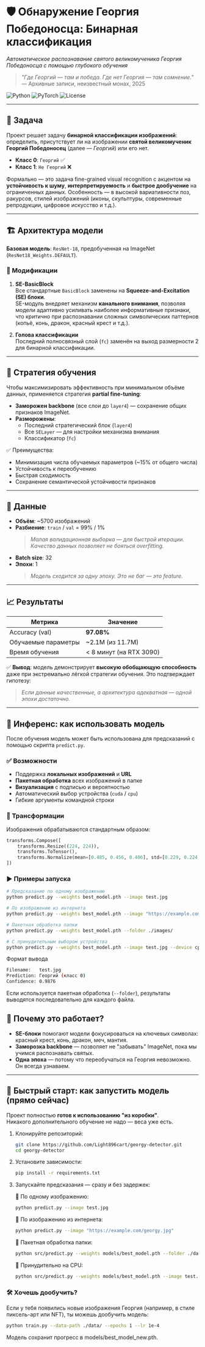 # 🛡️ Обнаружение Георгия Победоносца: Бинарная классификация  
*Автоматическое распознавание святого великомученика Георгия Победоносца с помощью глубокого обучения*

> *"Где Георгий — там и победа. Где нет Георгия — там сомнение."*  
> — Архивные записи, неизвестный монах, 2025

![Python](https://img.shields.io/badge/python-3.8%2B-blue?logo=python)
![PyTorch](https://img.shields.io/badge/pytorch-1.12%2B-red?logo=pytorch)
![License](https://img.shields.io/badge/license-MIT-green)

---

## 📌 Задача

Проект решает задачу **бинарной классификации изображений**: определить, присутствует ли на изображении **святой великомученик Георгий Победоносец** (далее — *Георгий*) или его нет.

- **Класс 0**: `Георгий` ✅  
- **Класс 1**: `Не Георгий` ❌

Формально — это задача fine-grained visual recognition с акцентом на **устойчивость к шуму**, **интерпретируемость** и **быстрое дообучение** на ограниченных данных. Особенность — в высокой вариативности поз, ракурсов, стилей изображений (иконы, скульптуры, современные репродукции, цифровое искусство и т.д.).

---

## 🏗️ Архитектура модели

**Базовая модель**: `ResNet-18`, предобученная на ImageNet (`ResNet18_Weights.DEFAULT`).

### 🔧 Модификации

1. **SE-BasicBlock**  
   Все стандартные `BasicBlock` заменены на **Squeeze-and-Excitation (SE) блоки**.  
   SE-модуль внедряет механизм **канального внимания**, позволяя модели адаптивно усиливать наиболее информативные признаки, что критично при распознавании сложных символических паттернов (копьё, конь, дракон, красный крест и т.д.).

2. **Голова классификации**  
   Последний полносвязный слой (`fc`) заменён на выход размерности 2 для бинарной классификации.

---

## 🎯 Стратегия обучения

Чтобы максимизировать эффективность при минимальном объёме данных, применяется стратегия **partial fine-tuning**:

- **Заморожен backbone** (все слои до `layer4`) — сохранение общих признаков ImageNet.
- **Разморожены**:
  - Последний стратегический блок (`layer4`)
  - Все `SELayer` — для настройки механизма внимания
  - Классификатор (`fc`)

✅ Преимущества:
- Минимизация числа обучаемых параметров (~15% от общего числа)
- Устойчивость к переобучению
- Быстрая сходимость
- Сохранение семантической устойчивости признаков

---

## 📁 Данные

- **Объём**: ~5700 изображений  
- **Разбиение**: `train` / `val` = 99% / 1%  
  > *Малая валидационная выборка — для быстрой итерации. Качество данных позволяет не бояться overfitting.*
- **Batch size**: 32
- **Эпохи**: 1  
  > *Модель сходится за одну эпоху. Это не баг — это feature.*

---

## 📈 Результаты

| Метрика       | Значение |
|---------------|---------|
| Accuracy (val) | **97.08%** |
| Обучаемые параметры | ~2.1M (из 11.7M) |
| Время обучения | < 8 минут (на RTX 3090) |

✅ **Вывод**: модель демонстрирует **высокую обобщающую способность** даже при экстремально лёгкой стратегии обучения. Это подтверждает гипотезу:  
> *Если данные качественные, а архитектура адекватная — одной эпохи достаточно.*

---

## 🚀 Инференс: как использовать модель

После обучения модель может быть использована для предсказаний с помощью скрипта `predict.py`.

### ✅ Возможности

- Поддержка **локальных изображений** и **URL**
- **Пакетная обработка** всех изображений в папке
- **Визуализация** с подписью и вероятностью
- Автоматический выбор устройства (`cuda` / `cpu`)
- Гибкие аргументы командной строки

### 🔧 Трансформации

Изображения обрабатываются стандартным образом:

```python
transforms.Compose([
    transforms.Resize((224, 224)),
    transforms.ToTensor(),
    transforms.Normalize(mean=[0.485, 0.456, 0.406], std=[0.229, 0.224, 0.225]),
])
```

### ▶️ Примеры запуска
```bash
# Предсказание по одному изображению
python predict.py --weights best_model.pth --image test.jpg

# По изображению из интернета
python predict.py --weights best_model.pth --image "https://example.com/georgy.jpg"

# Пакетная обработка папки
python predict.py --weights best_model.pth --folder ./images/

# С принудительным выбором устройства
python predict.py --weights best_model.pth --image test.jpg --device cpu
```
Формат вывода
```bash
Filename:   test.jpg
Prediction: Георгий (класс 0)
Confidence: 0.9876
```
Если используется пакетная обработка (`--folder`), результаты выводятся последовательно для каждого файла.

## 🧠 Почему это работает?

- **SE-блоки** помогают модели фокусироваться на ключевых символах: красный крест, конь, дракон, меч, мантия.
- **Заморозка backbone** — позволяет не "забывать" ImageNet, пока мы учимся распознавать святых.
- **Одна эпоха** — потому что переобучаться на Георгия невозможно. Он всегда узнаваем.

---

## 🚀 Быстрый старт: как запустить модель (прямо сейчас)

Проект полностью **готов к использованию "из коробки"**.  
Никакого дополнительного обучение не надо — веса уже есть.
1. Клонируйте репозиторий:
   ```bash
   git clone https://github.com/Light896cart/georgy-detector.git
   cd georgy-detector
    ```
2. Установите зависимости:
     ```bash
     pip install -r requirements.txt
     ```
3. Запускайте предсказания — сразу и без задержек:

   🔹 По одному изображению:
   ```bash
   python predict.py --image test.jpg
   ```
   🔹 По изображению из интернета:
   ```bash
   python predict.py --image "https://example.com/georgy.jpg"
   ```
   🔹 Пакетная обработка папки:
   ```bash
   python src/predict.py --weights models/best_model.pth --folder ./data/val/
   ```
   🔹 Принудительно на CPU:
   ```bash
   python src/predict.py --weights models/best_model.pth --image test.jpg --device cpu
   ```
### 🛠️ Хочешь дообучить?
Если у тебя появились новые изображения Георгия (например, в стиле пиксель-арт или NFT), ты можешь дообучить модель:
   ```bash
   python train.py --data-path ./data/ --epochs 1 --lr 1e-4
   ```
Модель сохранит прогресс в models/best_model_new.pth.
